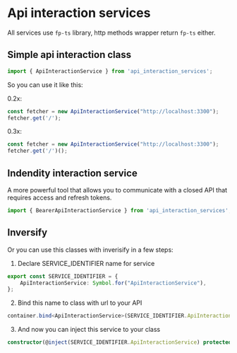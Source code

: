 
# Api interaction services

All services use `fp-ts` library, http methods wrapper return `fp-ts` either.
## Simple api interaction class

```ts
import { ApiInteractionService } from 'api_interaction_services';
```

So you can use it like this:

0.2x:

```ts
const fetcher = new ApiInteractionService("http://localhost:3300");
fetcher.get('/');
```

0.3x:

```ts
const fetcher = new ApiInteractionService("http://localhost:3300");
fetcher.get('/')();
```


## Indendity interaction service

A more powerful tool that allows you to communicate with a closed API that requires access and refresh tokens.

```ts
import { BearerApiInteractionService } from 'api_interaction_services';
```


## Inversify

Or you can use this classes with inverisify in a few steps:

1. Declare SERVICE_IDENTIFIER name for service
```ts
export const SERVICE_IDENTIFIER = {
    ApiInteractionService: Symbol.for("ApiInteractionService"),
};
```

2. Bind this name to class with url to your API
```ts
container.bind<ApiInteractionService>(SERVICE_IDENTIFIER.ApiInteractionService).toConstantValue(new ApiInteractionService(API_URL));
```

3. And now you can inject this service to your class

```ts
constructor(@inject(SERVICE_IDENTIFIER.ApiInteractionService) protected _apiService: ApiInteractionService) {}
```

